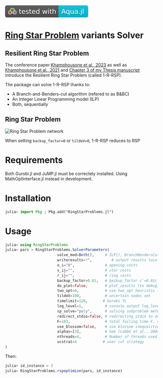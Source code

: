 [![Aqua QA](https://raw.githubusercontent.com/JuliaTesting/Aqua.jl/master/badge.svg)](https://github.com/JuliaTesting/Aqua.jl)

# [Ring Star Problem](https://en.wikipedia.org/wiki/Ring_star_problem) variants Solver

## Resilient Ring Star Problem
The conference paper [Khamphousone et al., 2023](https://hal.science/hal-04286851) as well as [Khamphousone et al., 2021](https://hal.science/hal-03211922/) and [Chapter 3 of my Thesis manuscript](https://theses.hal.science/tel-04319443) introduce the Resilient Ring Star Problem (called 1-R-RSP).

The package can solve 1-R-RSP thanks to:
 - A Branch-and-Benders-cut algorithm (refered to as B&BC)
 - An Integer Linear Programming model (ILP)
 - Both, sequentially

## Ring Star Problem

![Ring Star Problem network](https://upload.wikimedia.org/wikipedia/commons/thumb/9/9f/Ring_Star_Problem_solution.svg/360px-Ring_Star_Problem_solution.svg.png?20240712195658)

When setting `backup_factor=0` or `tildeV=0`, 1-R-RSP reduces to RSP

# Requirements

Both Gurobi.jl and JuMP.jl must be correctely installed. Using MathOptInterface.jl instead in development.

# Installation
```julia
julia> import Pkg ; Pkg.add("RingStarProblems.jl")
```

# Usage
```julia
julia> using RingStarProblems
julia> pars = RingStarProblems.SolverParameters(
                        solve_mod=Both(),     # ILP(), BranchBendersCut() or Both()
                        writeresults="",         # output results locally, html or no output ""
                        o_i="0",              # opening costs
                        s_ij="",              # star costs
                        r_ij="",              # ring costs
                        backup_factor=0.01,   # backup_factor c'=0.01c and d'=0.01c
                        do_plot=false,        # plot_results (to debug)
                        two_opt=0,            # use two_opt heuristic (not functional yet)
                        tildeV=100,           # uncertain nodes set
                        timelimit=120,       # Gurobi TL
                        log_level=1,          # console output log_level
                        sp_solve="poly",      # solving subproblem method for B&BC
                        redirect_stdio=false, # redirecting_stdio to output file
                        F=183,                # total failing time F, see PhD manuscript
                        use_blossom=false,    # use blossom inequalities (not functional yet)
                        alphas=[3],           # See [Labbé et al., 2004](ttps://doi.org/10.1002/net.10114)
                        nthreads=4,           # Number of threads used in GUROBI, set 0 for maximum number of available threads
                        ucstrat=4            # user cut strategy
)
```
Then:
```julia
julia> id_instance = 3
julia> RingStarProblems.rspoptimize(pars, id_instance)
```
